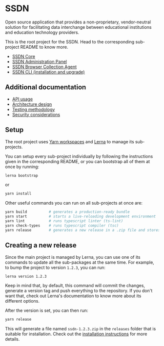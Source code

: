 # SSDN

Open source application that provides a non-proprietary, vendor-neutral solution for facilitating
data interchange between educational institutions and education technology providers.

This is the root project for the SSDN. Head to the corresponding sub-project README to know
more.

- [SSDN Core](packages/core#readme)
- [SSDN Administration Panel](packages/admin#readme)
- [SSDN Browser Collection Agent](packages/collection-agent#readme)
- [SSDN CLI (installation and upgrade)](packages/cli#readme)

## Additional documentation

- [API usage](docs/api-usage.md)
- [Architecture design](docs/architecture-design.md)
- [Testing methodology](docs/testing-methodology.md)
- [Security considerations](docs/security-considerations.md)

## Setup

The root project uses [Yarn workspaces](https://yarnpkg.com/lang/en/docs/workspaces/) and
[Lerna](https://lerna.js.org/) to manage its sub-projects.

You can setup every sub-project individually by following the instructions given in the
corresponding README, or you can bootstrap all of them at once by running:

```bash
lerna bootstrap
```

or

```bash
yarn install
```

Other useful commands you can run on all sub-projects at once are:

```bash
yarn build          # generates a production-ready bundle
yarn start          # starts a live-reloading development environment
yarn lint           # runs typescript linter (ts-lint)
yarn check-types    # runs typescript compiler (tsc)
yarn release        # generates a new release in a .zip file and stores it in `/releases`
```

## Creating a new release

Since the main project is managed by Lerna, you can use one of its commands to update all the sub-packages at the same
time. For example, to bump the project to version `1.2.3`, you can run:

```bash
lerna version 1.2.3
```

Keep in mind that, by default, this command will commit the changes, generate a version tag and push everything to the
repository. If you don't want that, check out Lerna's documentation to know more about its different options.

After the version is set, you can then run:

```bash
yarn release
```

This will generate a file named `ssdn-1.2.3.zip` in the `releases` folder that is suitable for installation. Check out 
the [installation instructions](https://github.com/awslabs/secure-student-data-network/tree/master/packages/cli#installation-instructions)
for more details.
